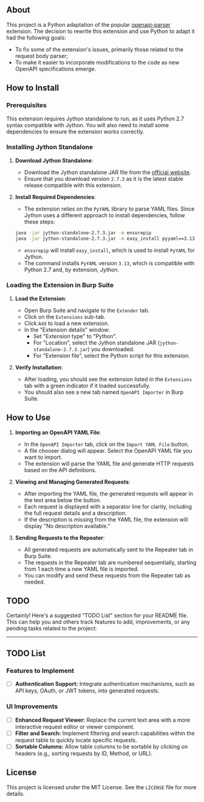 ## About

This project is a Python adaptation of the popular [openapi-parser](https://github.com/aress31/openapi-parser) extension. The decision to rewrite this extension and use Python to adapt it had the following goals:

- To fix some of the extension's issues, primarily those related to the request body parser;
- To make it easier to incorporate modifications to the code as new OpenAPI specifications emerge.

## How to Install

### Prerequisites

This extension requires Jython standalone to run, as it uses Python 2.7 syntax compatible with Jython. You will also need to install some dependencies to ensure the extension works correctly.

### Installing Jython Standalone

1. **Download Jython Standalone**:
   - Download the Jython standalone JAR file from the [official website](https://www.jython.org/download).
   - Ensure that you download version `2.7.3` as it is the latest stable release compatible with this extension.

2. **Install Required Dependencies**:
   - The extension relies on the `PyYAML` library to parse YAML files. Since Jython uses a different approach to install dependencies, follow these steps:

   ```bash
   java -jar jython-standalone-2.7.3.jar -m ensurepip
   java -jar jython-standalone-2.7.3.jar -m easy_install pyyaml==3.13
   ```

   - `ensurepip` will install `easy_install`, which is used to install `PyYAML` for Jython.
   - The command installs `PyYAML` version `3.13`, which is compatible with Python 2.7 and, by extension, Jython.

### Loading the Extension in Burp Suite

1. **Load the Extension**:
   - Open Burp Suite and navigate to the `Extender` tab.
   - Click on the `Extensions` sub-tab.
   - Click `Add` to load a new extension.
   - In the "Extension details" window:
     - Set "Extension type" to "Python".
     - For "Location", select the Jython standalone JAR (`jython-standalone-2.7.3.jar`) you downloaded.
     - For "Extension file", select the Python script for this extension.

2. **Verify Installation**:
   - After loading, you should see the extension listed in the `Extensions` tab with a green indicator if it loaded successfully.
   - You should also see a new tab named `OpenAPI Importer` in Burp Suite.

## How to Use

1. **Importing an OpenAPI YAML File**:
   - In the `OpenAPI Importer` tab, click on the `Import YAML File` button.
   - A file chooser dialog will appear. Select the OpenAPI YAML file you want to import.
   - The extension will parse the YAML file and generate HTTP requests based on the API definitions.

2. **Viewing and Managing Generated Requests**:
   - After importing the YAML file, the generated requests will appear in the text area below the button.
   - Each request is displayed with a separator line for clarity, including the full request details and a description.
   - If the description is missing from the YAML file, the extension will display "No description available."

3. **Sending Requests to the Repeater**:
   - All generated requests are automatically sent to the Repeater tab in Burp Suite.
   - The requests in the Repeater tab are numbered sequentially, starting from 1 each time a new YAML file is imported.
   - You can modify and send these requests from the Repeater tab as needed.

## TODO

Certainly! Here's a suggested "TODO List" section for your README file. This can help you and others track features to add, improvements, or any pending tasks related to the project:

---

## TODO List

### Features to Implement
- [ ] **Authentication Support:** Integrate authentication mechanisms, such as API keys, OAuth, or JWT tokens, into generated requests.

### UI Improvements
- [ ] **Enhanced Request Viewer:** Replace the current text area with a more interactive request editor or viewer component.
- [ ] **Filter and Search:** Implement filtering and search capabilities within the request table to quickly locate specific requests.
- [ ] **Sortable Columns:** Allow table columns to be sortable by clicking on headers (e.g., sorting requests by ID, Method, or URL).

## License

This project is licensed under the MIT License. See the `LICENSE` file for more details.

